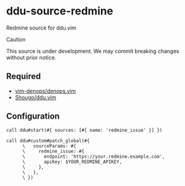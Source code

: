# ddu-source-redmine

Redmine source for ddu.vim

> [!CAUTION]
> This source is under development.
> We may commit breaking changes without prior notice.

## Required

- [vim-denops/denops.vim](https://github.com/vim-denops/denops.vim)
- [Shougo/ddu.vim](https://github.com/Shougo/ddu.vim)

## Configuration

```vim
call ddu#start(#{ sources: [#{ name: 'redmine_issue' }] })

call ddu#custom#patch_global(#{
      \   sourceParams: #{
      \     redmine_issue: #{
      \       endpoint: 'https://your.redmine.example.com',
      \       apiKey: $YOUR_REDMINE_APIKEY,
      \     },
      \   },
      \ })
```
